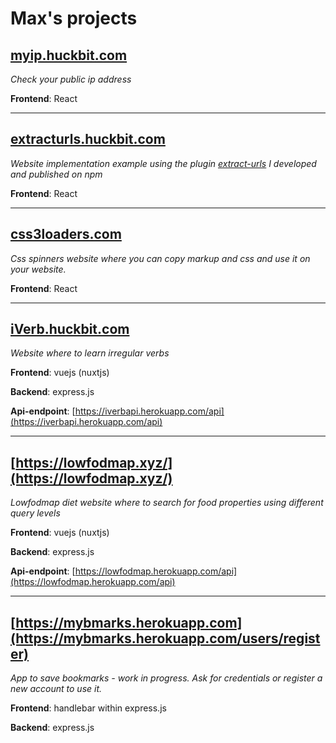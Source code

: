 # Max's projects

## [myip.huckbit.com](https://myip.huckbit.com/)

_Check your public ip address_

**Frontend**: React

---

## [extracturls.huckbit.com](https://extracturls.huckbit.com/)

_Website implementation example using the plugin [extract-urls](https://www.npmjs.com/package/extract-urls) I developed and published on npm_

**Frontend**: React

---

## [css3loaders.com](https://css3loaders.com/)

_Css spinners website where you can copy markup and css and use it on your website._

**Frontend**: React

---

## [iVerb.huckbit.com](https://iverb.huckbit.com/)

_Website where to learn irregular verbs_

**Frontend**: vuejs (nuxtjs)

**Backend**: express.js

**Api-endpoint**: [https://iverbapi.herokuapp.com/api](https://iverbapi.herokuapp.com/api)

---

## [https://lowfodmap.xyz/](https://lowfodmap.xyz/)

_Lowfodmap diet website where to search for food properties using different query levels_

**Frontend**: vuejs (nuxtjs)

**Backend**: express.js

**Api-endpoint**: [https://lowfodmap.herokuapp.com/api](https://lowfodmap.herokuapp.com/api)

---

## [https://mybmarks.herokuapp.com](https://mybmarks.herokuapp.com/users/register)

_App to save bookmarks - work in progress. Ask for credentials or register a new account to use it._

**Frontend**: handlebar within express.js

**Backend**: express.js
